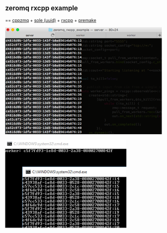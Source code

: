 ## zeromq rxcpp example ##

== [cppzmq](https://github.com/zeromq/cppzmq) + [sole (uuid)](https://github.com/r-lyeh/sole) + [rxcpp](https://github.com/Reactive-Extensions/RxCpp) + [premake](https://github.com/d-led/premake-meta-cpp)

![mac](/doc/img/two_workers_pinging.png)

![win](/doc/img/four_workers_pinging.png)